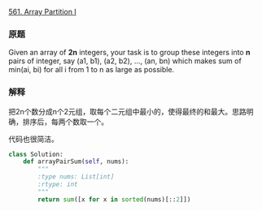 [561. Array Partition I](https://leetcode.com/problems/array-partition-i/)  

### 原题

Given an array of **2n** integers, your task is to group these integers into **n** pairs of integer, say (a1, b1), (a2, b2), ..., (an, bn) which makes sum of min(ai, bi) for all i from 1 to n as large as possible.  

### 解释  

把2n个数分成n个2元组，取每个二元组中最小的，使得最终的和最大。思路明确，排序后，每两个数取一个。  

代码也很简洁。

```python
class Solution:
    def arrayPairSum(self, nums):
        """
        :type nums: List[int]
        :rtype: int
        """
        return sum([x for x in sorted(nums)[::2]])
```

